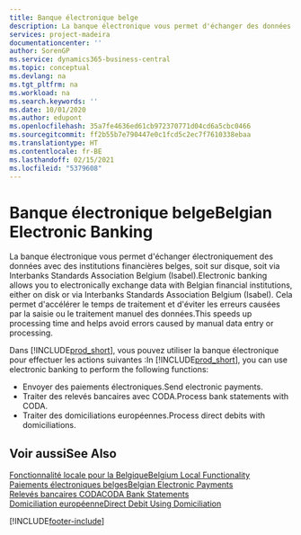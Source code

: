 ```yaml
---
title: Banque électronique belge
description: La banque électronique vous permet d'échanger des données par voie électronique avec des institutions financières belges. Les données peuvent être échangées sur disquette, par un modem ou via Isabel (Interbanks Standards Association Belgium). Vous profitez ainsi d'un traitement plus rapide et évitez les erreurs causées par le traitement ou la saisie manuels des données.
services: project-madeira
documentationcenter: ''
author: SorenGP
ms.service: dynamics365-business-central
ms.topic: conceptual
ms.devlang: na
ms.tgt_pltfrm: na
ms.workload: na
ms.search.keywords: ''
ms.date: 10/01/2020
ms.author: edupont
ms.openlocfilehash: 35a7fe4636ed61cb972370771d04cd6a5cbc0466
ms.sourcegitcommit: ff2b55b7e790447e0c1fcd5c2ec7f7610338ebaa
ms.translationtype: HT
ms.contentlocale: fr-BE
ms.lasthandoff: 02/15/2021
ms.locfileid: "5379608"
---
```

# <a name="belgian-electronic-banking"></a><span data-ttu-id="8e700-105">Banque électronique belge</span><span class="sxs-lookup"><span data-stu-id="8e700-105">Belgian Electronic Banking</span></span>
<span data-ttu-id="8e700-106">La banque électronique vous permet d'échanger électroniquement des données avec des institutions financières belges, soit sur disque, soit via Interbanks Standards Association Belgium (Isabel).</span><span class="sxs-lookup"><span data-stu-id="8e700-106">Electronic banking allows you to electronically exchange data with Belgian financial institutions, either on disk or via Interbanks Standards Association Belgium (Isabel).</span></span> <span data-ttu-id="8e700-107">Cela permet d'accélérer le temps de traitement et d'éviter les erreurs causées par la saisie ou le traitement manuel des données.</span><span class="sxs-lookup"><span data-stu-id="8e700-107">This speeds up processing time and helps avoid errors caused by manual data entry or processing.</span></span>  

<span data-ttu-id="8e700-108">Dans [!INCLUDE[prod_short](../../includes/prod_short.md)], vous pouvez utiliser la banque électronique pour effectuer les actions suivantes :</span><span class="sxs-lookup"><span data-stu-id="8e700-108">In [!INCLUDE[prod_short](../../includes/prod_short.md)], you can use electronic banking to perform the following functions:</span></span>  

- <span data-ttu-id="8e700-109">Envoyer des paiements électroniques.</span><span class="sxs-lookup"><span data-stu-id="8e700-109">Send electronic payments.</span></span>  
- <span data-ttu-id="8e700-110">Traiter des relevés bancaires avec CODA.</span><span class="sxs-lookup"><span data-stu-id="8e700-110">Process bank statements with CODA.</span></span>  
- <span data-ttu-id="8e700-111">Traiter des domiciliations européennes.</span><span class="sxs-lookup"><span data-stu-id="8e700-111">Process direct debits with domiciliations.</span></span>  

## <a name="see-also"></a><span data-ttu-id="8e700-112">Voir aussi</span><span class="sxs-lookup"><span data-stu-id="8e700-112">See Also</span></span>  
[<span data-ttu-id="8e700-113">Fonctionnalité locale pour la Belgique</span><span class="sxs-lookup"><span data-stu-id="8e700-113">Belgium Local Functionality</span></span>](belgium-local-functionality.md)  
[<span data-ttu-id="8e700-114">Paiements électroniques belges</span><span class="sxs-lookup"><span data-stu-id="8e700-114">Belgian Electronic Payments</span></span>](belgian-electronic-payments.md)  
[<span data-ttu-id="8e700-115">Relevés bancaires CODA</span><span class="sxs-lookup"><span data-stu-id="8e700-115">CODA Bank Statements</span></span>](coda-bank-statements.md)  
[<span data-ttu-id="8e700-116">Domiciliation européenne</span><span class="sxs-lookup"><span data-stu-id="8e700-116">Direct Debit Using Domiciliation</span></span>](direct-debit-using-domiciliation.md)


[!INCLUDE[footer-include](../../includes/footer-banner.md)]